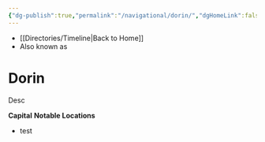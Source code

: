 ```yaml
---
{"dg-publish":true,"permalink":"/navigational/dorin/","dgHomeLink":false}
---
```


- [[Directories/Timeline\|Back to Home]]
- Also known as 

# Dorin
Desc

**Capital**
**Notable Locations**
- test


